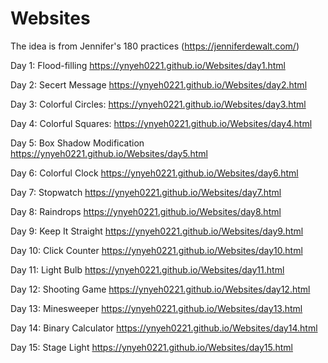 # Websites

The idea is from Jennifer's 180 practices (https://jenniferdewalt.com/)

Day 1: Flood-filling https://ynyeh0221.github.io/Websites/day1.html

Day 2: Secert Message https://ynyeh0221.github.io/Websites/day2.html

Day 3: Colorful Circles: https://ynyeh0221.github.io/Websites/day3.html

Day 4: Colorful Squares: https://ynyeh0221.github.io/Websites/day4.html

Day 5: Box Shadow Modification https://ynyeh0221.github.io/Websites/day5.html

Day 6: Colorful Clock https://ynyeh0221.github.io/Websites/day6.html

Day 7: Stopwatch https://ynyeh0221.github.io/Websites/day7.html

Day 8: Raindrops https://ynyeh0221.github.io/Websites/day8.html

Day 9: Keep It Straight https://ynyeh0221.github.io/Websites/day9.html

Day 10: Click Counter https://ynyeh0221.github.io/Websites/day10.html

Day 11: Light Bulb https://ynyeh0221.github.io/Websites/day11.html

Day 12: Shooting Game https://ynyeh0221.github.io/Websites/day12.html

Day 13: Minesweeper https://ynyeh0221.github.io/Websites/day13.html

Day 14: Binary Calculator https://ynyeh0221.github.io/Websites/day14.html

Day 15: Stage Light https://ynyeh0221.github.io/Websites/day15.html
